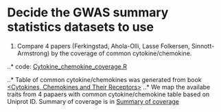 # Decide the GWAS summary statistics datasets to use

1. Compare 4 papers (Ferkingstad, Ahola-Olli, Lasse Folkersen, Sinnott-Armstrong) by the coverage of common cytokine/chemokine.

..* code: [Cytokine_chemokine_coverage.R](https://github.com/Volvic-19/Cytokine_Chemokine_Basis/blob/main/Code/Cytokine_chemokine_coverage.R)

..* Table of common cytokine/chemokines was generated from book [<Cytokines, Chemokines and Their Receptors>](https://www.ncbi.nlm.nih.gov/books/NBK6294/)
..* We map the availabe traits from 4 papaers with common cytokine/chemokine table based on Uniprot ID. Summary of coverage is in [Summary of coverage](https://docs.google.com/spreadsheets/d/1lXT4dmS9ogFrl2nv5Qr2KHEoDk5g2vf2kOv9OzG8El4/edit#gid=1947277513)

# 
